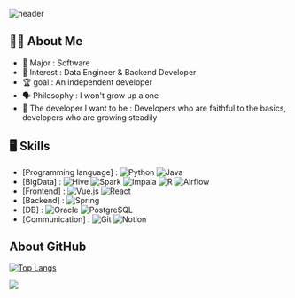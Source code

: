 ![header](https://capsule-render.vercel.app/api?type=waving&color=FFFF99&height=300&section=header&text=Hi👋%20I'm%20seo%20hee😄&fontSize=50&animation=fadeIn&fontAlignY=30&desc=Thank%20you%20for%20your%20visiting!!&descAlignY=51&descAlign=50)


## 🙋‍♀️ About Me
- 🔭 Major : Software
- 🌱 Interest : Data Engineer & Backend Developer
- 🏆 goal : An independent developer
- 🗣️ Philosophy : I won't grow up alone
- 🚶 The developer I want to be : Developers who are faithful to the basics, developers who are growing steadily


## 🖥️ Skills
- [Programming language] : ![Python](https://img.shields.io/badge/-Python-3776AB?style=flat&logo=Python&logoColor=white) ![Java](https://img.shields.io/badge/-Java-007396?style=flat&logo=Java&logoColor=white)
- [BigData] : ![Hive](https://img.shields.io/badge/-Hive-FBAF00?style=flat&logo=Apache-Hive&logoColor=white) ![Spark](https://img.shields.io/badge/-Spark-E25A1C?style=flat&logo=Apache-S) ![Impala](https://img.shields.io/badge/-Impala-5B4638?style=flat&logo=Apache-Impala&logoColor=white) ![R](https://img.shields.io/badge/-R-276DC3?style=flat&logo=r&logoColor=white) ![Airflow](https://img.shields.io/badge/-Airflow-017CEE?style=flat&logo=Apache-Airflow&logoColor=white)
- [Frontend] : ![Vue.js](https://img.shields.io/badge/-Vue.js-4FC08D?style=flat&logo=Vue.js&logoColor=white) ![React](https://img.shields.io/badge/-React-61DAFB?style=flat&logo=React&logoColor=white)
- [Backend] : ![Spring](https://img.shields.io/badge/-Spring-6DB33F?style=flat&logo=Spring&logoColor=white)
- [DB] : ![Oracle](https://img.shields.io/badge/-Oracle-F80000?style=flat&logo=Oracle&logoColor=white)
 ![PostgreSQL](https://img.shields.io/badge/-PostgreSQL-336791?style=flat&logo=postgresql&logoColor=white)
- [Communication] : ![Git](https://img.shields.io/badge/-Git-F05032?style=flat&logo=git&logoColor=white) ![Notion](https://img.shields.io/badge/-Notion-000000?style=flat&logo=Notion&logoColor=white)


## About GitHub
[![Top Langs](https://github-readme-stats.vercel.app/api/top-langs/?username=seohee99&layout=compact)](https://github.com/seohee99/github-readme-stats)

<a href="https://github.com/seohee99"><img src="https://hits.seeyoufarm.com/api/count/incr/badge.svg?url=https%3A%2F%2Fgithub.com%2Fseondal&count_bg=%23000000&title_bg=%23000000&icon=github.svg&icon_color=%23E7E7E7&title=GitHub&edge_flat=false)"/></a>
